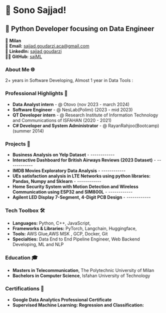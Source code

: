 # 👋 Sono Sajjad!

## 🚀 Python Developer focusing on Data Engineer

📍 **Milan**  
📧 **Email:** [sajjad.goudarzi.aca@gmail.com](mailto:sajjad.goudarzi.aca@gmail.com)  
🔗 **LinkedIn:** [sajjad goudarzi](https://www.linkedin.com/in/sajjad-goudarzi-11b269156/)  
👨‍💻 **GitHub:** [sajML](https://github.com/sajML)


### About Me 🌐
2+ years in Software Developing, 
Almost 1 year in Data Tools : 


### Professional Highlights 🌟
- **Data Analyst intern** - @ Otovo (nov 2023 - march 2024)
- **Software Engineer** - @ NesLab(Polimi) (2023 - mid 2023)
- **QT Developer intern** - @ Research Institute of Information Technology and Communications of ISFAHAN (2020 - 2021)
- **C# Developer and System Administrator** - @ RayanRahjoo(Bootcamp) (summer 2014)


### Projects 🌟
- **Business Analysis on Yelp Dataset** - ------------
- **Interactive Dashboard for British Airways Reviews (2023 Dataset)** - ------------
- **IMDB Movies Exploratory Data Analysis** - ------------
- **UEs satisfaction analysis in LTE Networks using python libraries: Pandas, Numpy and Sklearn** - ------------
- **Home Security System with Motion Detection and Wireless Communication using ESP32 and SIM800L** - ------------
- **Agilent LED Display 7-Segment, 4-Digit PCB Design** - ------------


### Tech Toolbox 🛠️
- **Languages:** Python, C++, JavaScript, 
- **Frameworks & Libraries:** PyTorch, Langchain, Huggingface, 
- **Tools:** AWS Glue,AWS MSK , GCP, Docker, Git
- **Specialties:** Data End to End Pipeline Engineer, Web Backend Developing, ML and NLP

### Education 🎓
- **Masters in Telecommunication**, The Polytechnic University of Milan
- **Bachelors in Computer Science**, Isfahan University of Technology

### Certifications 📜
- **Google Data Analytics Professional Certificate**
- **Supervised Machine Learning: Regression and Classification:** 

